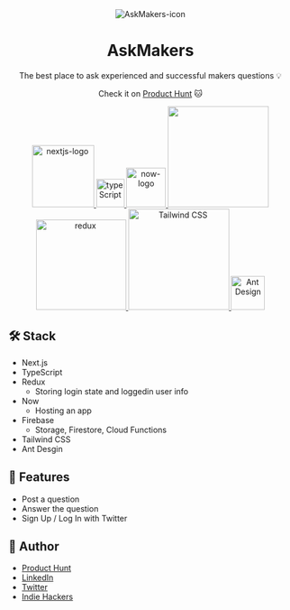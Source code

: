 <div align="center">
<img src="https://user-images.githubusercontent.com/980588/75617365-efdd0600-5b12-11ea-9032-99caa24da914.gif" alt="AskMakers-icon" />
</div>

<div align="center">

# AskMakers
The best place to ask experienced and successful makers questions :bulb:

Check it on [Product Hunt](https://www.producthunt.com/posts/askmakers) :cat:

<a href="https://nextjs.org/" target="_blank">
  <img alt="nextjs-logo" width="110" src="https://user-images.githubusercontent.com/980588/75617544-6bd84d80-5b15-11ea-906c-26430584fa97.png" />
</a>

<a href="https://www.typescriptlang.org/" target="_blank">
  <img width="50" alt="typeScript" src="https://user-images.githubusercontent.com/980588/75617806-07b78880-5b19-11ea-9eae-b4dc17f3b1c3.png" />
</a>

<a href="https://zeit.co" target="_blank">
  <img width="70" alt="now-logo" src="https://user-images.githubusercontent.com/980588/75617580-cbcef400-5b15-11ea-9529-c0340f68aa6c.jpeg" />
</a>

<a href="https://firebase.google.com/" target="_blank">
  <img width="179" src="https://user-images.githubusercontent.com/980588/75617525-274cb200-5b15-11ea-811c-a5dcf58af58d.png" />
</a>

<a href="https://redux.js.org/" target="_blank">
  <img alt="redux" width="160" src="https://user-images.githubusercontent.com/980588/75617661-0a18e300-5b17-11ea-8f41-cd197407d47f.png" />
</a>

<a href="https://tailwindcss.com/" target="_blank">
  <img width="179" alt="Tailwind CSS" src="https://user-images.githubusercontent.com/980588/75617496-d8068180-5b14-11ea-8ba6-190368e7cf95.png">
</a>

<a href="https://ant.design/" target="_blank">
  <img alt="Ant Design" width="60" src="https://user-images.githubusercontent.com/980588/75617599-20726f00-5b16-11ea-8295-e24fe28ca0a5.png" />
</a>


</div>

## :hammer_and_wrench: Stack

* Next.js
* TypeScript
* Redux
  * Storing login state and loggedin user info
* Now
  * Hosting an app
* Firebase
  * Storage, Firestore, Cloud Functions
* Tailwind CSS
* Ant Desgin

## :dizzy: Features

* Post a question
* Answer the question
* Sign Up / Log In with Twitter

## :eyes: Author

* [Product Hunt](https://www.producthunt.com/@taishi_kato)
* [LinkedIn](https://www.linkedin.com/in/takato0903/)
* [Twitter](https://twitter.com/taishikat0)
* [Indie Hackers](https://www.indiehackers.com/taishikato)
